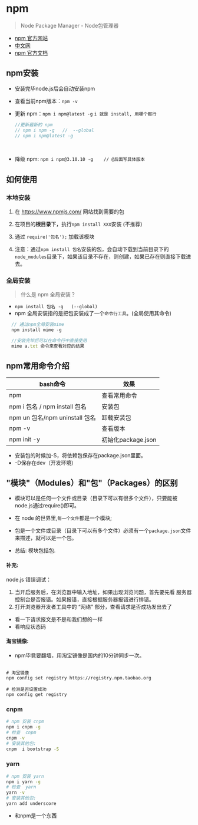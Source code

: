 # npm

> Node Package Manager - Node包管理器

- [npm 官方网站 ](https://www.npmjs.com/)   
- [中文网](https://npm.js.cn/)
- [npm 官方文档](https://docs.npmjs.com/)

## npm安装

- 安装完毕node.js后会自动安装npm

- 查看当前npm版本：`npm -v `   

- 更新 npm：`npm i npm@latest -g`       `i 就是 install, 用哪个都行`

  ```js
  //更新最新的 npm 
  // npm i npm -g   //  --global
  // npm i npm@latest -g 
  ```

  ​

- 降级 npm:  `npm i npm@3.10.10 -g    // @后面写具体版本`    

## 如何使用

### 本地安装

1. 在 https://www.npmjs.com/ 网站找到需要的包

2. 在项目的**根目录**下，执行`npm install XXX`安装 (不推荐)

3. 通过 `require('包名');` 加载该模块

4. 注意：通过`npm install 包名`安装的包，会自动下载到当前目录下的`node_modules`目录下，如果该目录不存在，则创建，如果已存在则直接下载进去。

### 全局安装

>  什么是 npm 全局安装？

- `npm install 包名 -g   (--global)`  
- npm 全局安装指的是把包安装成了一个`命令行工具`。(全局使用其命令)

```javascript
  // 通过npm全局安装mime
  npm install mime -g

  //安装完毕后可以在命令行中直接使用
  mime a.txt 命令来查看对应的结果
```

## npm常用命令介绍

| bash命令                     | 效果              |
| -------------------------- | --------------- |
| npm                        | 查看常用命令          |
| npm i 包名 / npm install  包名 | 安装包             |
| npm un 包名/npm uninstall 包名 | 卸载安装包           |
| npm -v                     | 查看版本            |
| npm init -y                | 初始化package.json |

- 安装包的时候加-S，将依赖包保存在package.json里面。
- -D保存在dev（开发环境）

## "模块"（Modules）和"包"（Packages）的区别

- 模块可以是任何一个文件或目录（目录下可以有很多个文件），只要能被node.js通过require()即可。
- 在 node 的世界里,`每一个文件`都是一个模块;


- 包是一个文件或目录（目录下可以有多个文件）必须有一个`package.json`文件来描述，就可以是一个包。
- 总结: 模块包括包.

#### 补充:

node.js 错误调试：

1. 当开启服务后，在浏览器中输入地址，如果出现浏览问题，首先要先看 服务器控制台是否报错。如果报错，直接根据服务器报错进行排错。
2. 打开浏览器开发者工具中的 “网络” 部分，查看请求是否成功发出去了

- 看一下请求报文是不是和我们想的一样
- 看响应状态码

#### 淘宝镜像:

- npm毕竟要翻墙，用淘宝镜像是国内的10分钟同步一次。

```node

# 淘宝镜像
npm config set registry https://registry.npm.taobao.org

# 检测是否设置成功
npm config get registry
```

### cnpm


```sh
# npm 安装 cnpm  
npm i cnpm -g
# 检查  cnpm   
cnpm -v
# 安装其他包:
cnpm  i bootstrap -S
```

### yarn

```sh
# npm 安装 yarn  
npm i yarn -g
# 检查  yarn   
yarn -v
# 安装其他包:
yarn add underscore 
```

- 和npm是一个东西